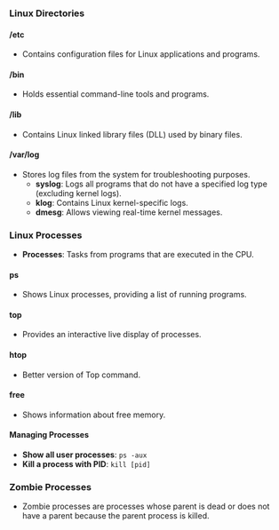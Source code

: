### Linux Directories

#### /etc
- Contains configuration files for Linux applications and programs.

#### /bin
- Holds essential command-line tools and programs.

#### /lib
- Contains Linux linked library files (DLL) used by binary files.

#### /var/log
- Stores log files from the system for troubleshooting purposes.
  - **syslog**: Logs all programs that do not have a specified log type (excluding kernel logs).
  - **klog**: Contains Linux kernel-specific logs.
  - **dmesg**: Allows viewing real-time kernel messages.

### Linux Processes

- **Processes**: Tasks from programs that are executed in the CPU.

#### ps
- Shows Linux processes, providing a list of running programs.

#### top
- Provides an interactive live display of processes.
#### htop
- Better version of Top command.
#### free
- Shows information about free memory.

#### Managing Processes

- **Show all user processes**: `ps -aux`
- **Kill a process with PID**: `kill [pid]`

### Zombie Processes
- Zombie processes are processes whose parent is dead or does not have a parent because the parent process is killed.
